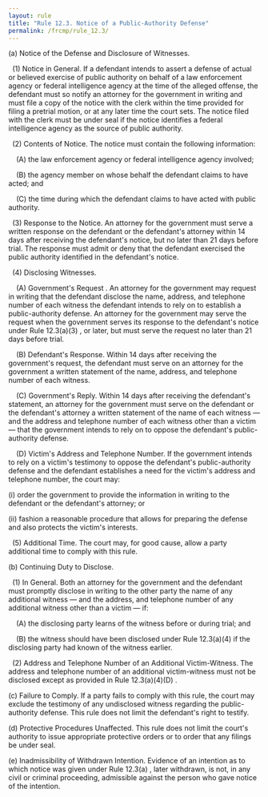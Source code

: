 ```yaml
---
layout: rule
title: "Rule 12.3. Notice of a Public-Authority Defense"
permalink: /frcmp/rule_12.3/
---
```


(a) Notice of the Defense and Disclosure of Witnesses.


&nbsp;&nbsp;(1) Notice in General. If a defendant intends to assert a defense of actual or believed exercise of public authority on behalf of a law enforcement agency or federal intelligence agency at the time of the alleged offense, the defendant must so notify an attorney for the government in writing and must file a copy of the notice with the clerk within the time provided for filing a pretrial motion, or at any later time the court sets. The notice filed with the clerk must be under seal if the notice identifies a federal intelligence agency as the source of public authority.


&nbsp;&nbsp;(2) Contents of Notice. The notice must contain the following information:


&nbsp;&nbsp;&nbsp;&nbsp;(A) the law enforcement agency or federal intelligence agency involved;


&nbsp;&nbsp;&nbsp;&nbsp;(B) the agency member on whose behalf the defendant claims to have acted; and


&nbsp;&nbsp;&nbsp;&nbsp;(C) the time during which the defendant claims to have acted with public authority.


&nbsp;&nbsp;(3) Response to the Notice. An attorney for the government must serve a written response on the defendant or the defendant's attorney within 14 days after receiving the defendant's notice, but no later than 21 days before trial. The response must admit or deny that the defendant exercised the public authority identified in the defendant's notice.


&nbsp;&nbsp;(4) Disclosing Witnesses.


&nbsp;&nbsp;&nbsp;&nbsp;(A) Government's Request . An attorney for the government may request in writing that the defendant disclose the name, address, and telephone number of each witness the defendant intends to rely on to establish a public-authority defense. An attorney for the government may serve the request when the government serves its response to the defendant's notice under Rule 12.3(a)(3) , or later, but must serve the request no later than 21 days before trial.


&nbsp;&nbsp;&nbsp;&nbsp;(B) Defendant's Response. Within 14 days after receiving the government's request, the defendant must serve on an attorney for the government a written statement of the name, address, and telephone number of each witness.


&nbsp;&nbsp;&nbsp;&nbsp;(C) Government's Reply. Within 14 days after receiving the defendant's statement, an attorney for the government must serve on the defendant or the defendant's attorney a written statement of the name of each witness — and the address and telephone number of each witness other than a victim — that the government intends to rely on to oppose the defendant's public-authority defense.


&nbsp;&nbsp;&nbsp;&nbsp;(D) Victim's Address and Telephone Number. If the government intends to rely on a victim's testimony to oppose the defendant's public-authority defense and the defendant establishes a need for the victim's address and telephone number, the court may:


(i) order the government to provide the information in writing to the defendant or the defendant's attorney; or


(ii) fashion a reasonable procedure that allows for preparing the defense and also protects the victim's interests.


&nbsp;&nbsp;(5) Additional Time. The court may, for good cause, allow a party additional time to comply with this rule.


(b) Continuing Duty to Disclose.


&nbsp;&nbsp;(1) In General. Both an attorney for the government and the defendant must promptly disclose in writing to the other party the name of any additional witness — and the address, and telephone number of any additional witness other than a victim — if:


&nbsp;&nbsp;&nbsp;&nbsp;(A) the disclosing party learns of the witness before or during trial; and


&nbsp;&nbsp;&nbsp;&nbsp;(B) the witness should have been disclosed under Rule 12.3(a)(4) if the disclosing party had known of the witness earlier.


&nbsp;&nbsp;(2) Address and Telephone Number of an Additional Victim-Witness. The address and telephone number of an additional victim-witness must not be disclosed except as provided in Rule 12.3(a)(4)(D) .


(c) Failure to Comply. If a party fails to comply with this rule, the court may exclude the testimony of any undisclosed witness regarding the public-authority defense. This rule does not limit the defendant's right to testify.


(d) Protective Procedures Unaffected. This rule does not limit the court's authority to issue appropriate protective orders or to order that any filings be under seal.


(e) Inadmissibility of Withdrawn Intention. Evidence of an intention as to which notice was given under Rule 12.3(a) , later withdrawn, is not, in any civil or criminal proceeding, admissible against the person who gave notice of the intention.